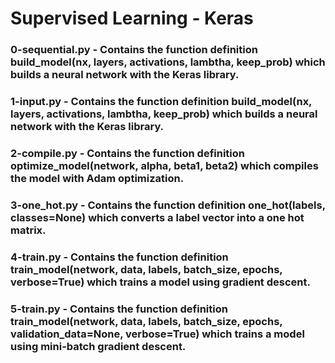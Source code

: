 # Supervised Learning - Keras

### 0-sequential.py - Contains the function definition build_model(nx, layers, activations, lambtha, keep_prob) which builds a neural network with the Keras library.

### 1-input.py - Contains the function definition build_model(nx, layers, activations, lambtha, keep_prob) which builds a neural network with the Keras library.

### 2-compile.py - Contains the function definition optimize_model(network, alpha, beta1, beta2) which compiles the model with Adam optimization.

### 3-one_hot.py - Contains the function definition one_hot(labels, classes=None) which converts a label vector into a one hot matrix.

### 4-train.py - Contains the function definition train_model(network, data, labels, batch_size, epochs, verbose=True) which trains a model using gradient descent.

### 5-train.py - Contains the function definition train_model(network, data, labels, batch_size, epochs, validation_data=None, verbose=True) which trains a model using mini-batch gradient descent.
